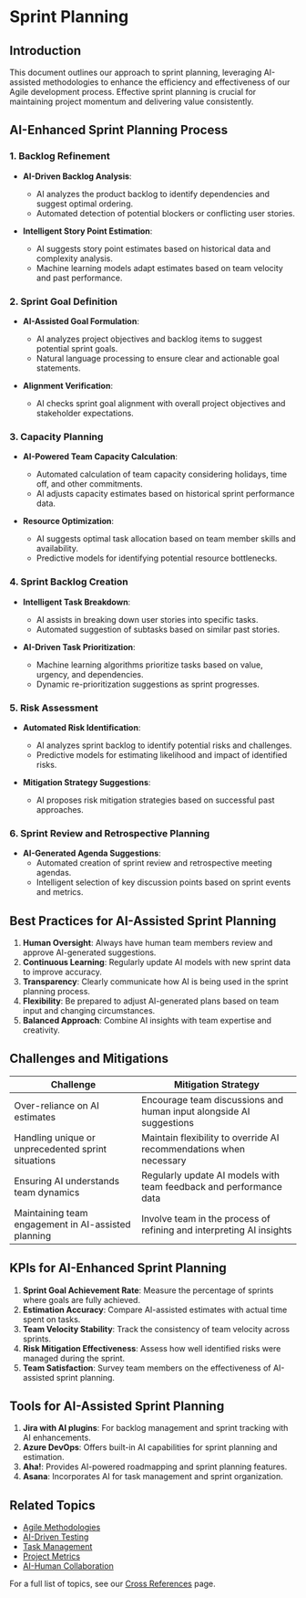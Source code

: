 # Sprint Planning

## Introduction

This document outlines our approach to sprint planning, leveraging AI-assisted methodologies to enhance the efficiency and effectiveness of our Agile development process. Effective sprint planning is crucial for maintaining project momentum and delivering value consistently.

## AI-Enhanced Sprint Planning Process

### 1. Backlog Refinement

- **AI-Driven Backlog Analysis**:
  - AI analyzes the product backlog to identify dependencies and suggest optimal ordering.
  - Automated detection of potential blockers or conflicting user stories.

- **Intelligent Story Point Estimation**:
  - AI suggests story point estimates based on historical data and complexity analysis.
  - Machine learning models adapt estimates based on team velocity and past performance.

### 2. Sprint Goal Definition

- **AI-Assisted Goal Formulation**:
  - AI analyzes project objectives and backlog items to suggest potential sprint goals.
  - Natural language processing to ensure clear and actionable goal statements.

- **Alignment Verification**:
  - AI checks sprint goal alignment with overall project objectives and stakeholder expectations.

### 3. Capacity Planning

- **AI-Powered Team Capacity Calculation**:
  - Automated calculation of team capacity considering holidays, time off, and other commitments.
  - AI adjusts capacity estimates based on historical sprint performance data.

- **Resource Optimization**:
  - AI suggests optimal task allocation based on team member skills and availability.
  - Predictive models for identifying potential resource bottlenecks.

### 4. Sprint Backlog Creation

- **Intelligent Task Breakdown**:
  - AI assists in breaking down user stories into specific tasks.
  - Automated suggestion of subtasks based on similar past stories.

- **AI-Driven Task Prioritization**:
  - Machine learning algorithms prioritize tasks based on value, urgency, and dependencies.
  - Dynamic re-prioritization suggestions as sprint progresses.

### 5. Risk Assessment

- **Automated Risk Identification**:
  - AI analyzes sprint backlog to identify potential risks and challenges.
  - Predictive models for estimating likelihood and impact of identified risks.

- **Mitigation Strategy Suggestions**:
  - AI proposes risk mitigation strategies based on successful past approaches.

### 6. Sprint Review and Retrospective Planning

- **AI-Generated Agenda Suggestions**:
  - Automated creation of sprint review and retrospective meeting agendas.
  - Intelligent selection of key discussion points based on sprint events and metrics.

## Best Practices for AI-Assisted Sprint Planning

1. **Human Oversight**: Always have human team members review and approve AI-generated suggestions.
2. **Continuous Learning**: Regularly update AI models with new sprint data to improve accuracy.
3. **Transparency**: Clearly communicate how AI is being used in the sprint planning process.
4. **Flexibility**: Be prepared to adjust AI-generated plans based on team input and changing circumstances.
5. **Balanced Approach**: Combine AI insights with team expertise and creativity.

## Challenges and Mitigations

| Challenge | Mitigation Strategy |
|-----------|---------------------|
| Over-reliance on AI estimates | Encourage team discussions and human input alongside AI suggestions |
| Handling unique or unprecedented sprint situations | Maintain flexibility to override AI recommendations when necessary |
| Ensuring AI understands team dynamics | Regularly update AI models with team feedback and performance data |
| Maintaining team engagement in AI-assisted planning | Involve team in the process of refining and interpreting AI insights |

## KPIs for AI-Enhanced Sprint Planning

1. **Sprint Goal Achievement Rate**: Measure the percentage of sprints where goals are fully achieved.
2. **Estimation Accuracy**: Compare AI-assisted estimates with actual time spent on tasks.
3. **Team Velocity Stability**: Track the consistency of team velocity across sprints.
4. **Risk Mitigation Effectiveness**: Assess how well identified risks were managed during the sprint.
5. **Team Satisfaction**: Survey team members on the effectiveness of AI-assisted sprint planning.

## Tools for AI-Assisted Sprint Planning

1. **Jira with AI plugins**: For backlog management and sprint tracking with AI enhancements.
2. **Azure DevOps**: Offers built-in AI capabilities for sprint planning and estimation.
3. **Aha!**: Provides AI-powered roadmapping and sprint planning features.
4. **Asana**: Incorporates AI for task management and sprint organization.

## Related Topics

- [Agile Methodologies](00_intro.md#2-agile-methodologies)
- [AI-Driven Testing](../06_testing_strategy/02_ai_driven_testing.md)
- [Task Management](../03_tools_and_tasks/03_task_management.md)
- [Project Metrics](04_project_metrics.md)
- [AI-Human Collaboration](../10_ai_human_collaboration/00_intro.md)

For a full list of topics, see our [Cross References](../cross_references.md) page.